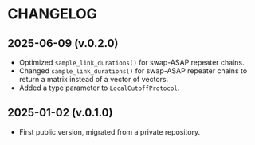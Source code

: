 CHANGELOG
=========

2025-06-09 (v.0.2.0)
--------------------
- Optimized `sample_link_durations()` for swap-ASAP repeater chains.
- Changed `sample_link_durations()` for swap-ASAP repeater chains to return a matrix instead of a vector of vectors.
- Added a type parameter to `LocalCutoffProtocol`.

2025-01-02 (v.0.1.0)
--------------------
- First public version, migrated from a private repository.
